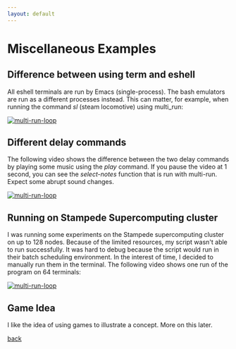 ```yaml
---
layout: default
---
```


# Miscellaneous Examples #
## Difference between using term and eshell ##
All eshell terminals are run by Emacs (single-process). The bash emulators are run as a different processes instead. This can matter, for example, when running the command _sl_ (steam locomotive) using multi_run:

[![multi-run-loop](https://img.youtube.com/vi/L1-uOG-n8n0/0.jpg)](https://www.youtube.com/watch?v=L1-uOG-n8n0)

## Different delay commands ##
The following video shows the difference between the two delay commands by playing some music using the _play_ command. If you pause the video at 1 second, you can see the _select-notes_ function that is run with multi-run. Expect some abrupt sound changes.

[![multi-run-loop](https://img.youtube.com/vi/dl4LFx5f63Q/0.jpg)](https://www.youtube.com/watch?v=dl4LFx5f63Q)

## Running on Stampede Supercomputing cluster ##
I was running some experiments on the Stampede supercomputing cluster on up to 128 nodes. Because of the limited resources, my script wasn't able to run successfully. It was hard to debug because the script would run in their batch scheduling environment. In the interest of time, I decided to manually run them in the terminal. The following video shows one run of the program on 64 terminals:

[![multi-run-loop](https://img.youtube.com/vi/dMCzSSc4Gz8/0.jpg)](https://www.youtube.com/watch?v=dMCzSSc4Gz8)

## Game Idea ##
I like the idea of using games to illustrate a concept. More on this later.

<a href="./" target="_self">back</a>